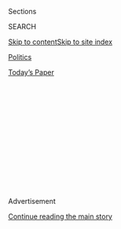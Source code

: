 <div id="app">

<div>

<div>

<div>

<div class="NYTAppHideMasthead css-1q2w90k e1suatyy0">

<div class="section css-ui9rw0 e1suatyy2">

<div class="css-eph4ug er09x8g0">

<div class="css-6n7j50">

</div>

<span class="css-1dv1kvn">Sections</span>

<div class="css-10488qs">

<span class="css-1dv1kvn">SEARCH</span>

</div>

[Skip to content](#site-content)[Skip to site
index](#site-index)

</div>

<div id="masthead-section-label" class="css-1wr3we4 eaxe0e00">

[Politics](https://www.nytimes3xbfgragh.onion/section/politics)

</div>

<div class="css-10698na e1huz5gh0">

</div>

</div>

<div id="masthead-bar-one" class="section hasLinks css-15hmgas e1csuq9d3">

<div class="css-uqyvli e1csuq9d0">

</div>

<div class="css-1uqjmks e1csuq9d1">

</div>

<div class="css-9e9ivx">

[](https://myaccount.nytimes3xbfgragh.onion/auth/login?response_type=cookie&client_id=vi)

</div>

<div class="css-1bvtpon e1csuq9d2">

[Today’s
Paper](https://www.nytimes3xbfgragh.onion/section/todayspaper)

</div>

</div>

</div>

</div>

<div data-aria-hidden="false">

<div id="site-content" data-role="main">

<div>

<div class="css-1aor85t" style="opacity:0.000000001;z-index:-1;visibility:hidden">

<div class="css-1hqnpie">

<div class="css-epjblv">

<span class="css-17xtcya">[Politics](/section/politics)</span><span class="css-x15j1o">|</span><span class="css-fwqvlz">A
QAnon supporter is (almost definitely) heading to
Congress.</span>

</div>

<div class="css-k008qs">

<div class="css-1iwv8en">

<span class="css-18z7m18"></span>

<div>

</div>

</div>

<span class="css-1n6z4y">https://nyti.ms/2DWdTgs</span>

<div class="css-1705lsu">

<div class="css-4xjgmj">

<div class="css-4skfbu" data-role="toolbar" data-aria-label="Social Media Share buttons, Save button, and Comments Panel with current comment count" data-testid="share-tools">

  - 
  - 
  - 
  - 
    
    <div class="css-6n7j50">
    
    </div>

  - 

</div>

</div>

</div>

</div>

</div>

</div>

<div class="css-13pd83m">

</div>

<div id="top-wrapper" class="css-1sy8kpn">

<div id="top-slug" class="css-l9onyx">

Advertisement

</div>

[Continue reading the main
story](#after-top)

<div class="ad top-wrapper" style="text-align:center;height:100%;display:block;min-height:250px">

<div id="top" class="place-ad" data-position="top" data-size-key="top">

</div>

</div>

<div id="after-top">

</div>

</div>

<div>

<div id="sponsor-wrapper" class="css-1hyfx7x">

<div id="sponsor-slug" class="css-19vbshk">

Supported by

</div>

[Continue reading the main
story](#after-sponsor)

<div id="sponsor" class="ad sponsor-wrapper" style="text-align:center;height:100%;display:block">

</div>

<div id="after-sponsor">

</div>

</div>

<div class="css-186x18t">

</div>

<div class="css-1vkm6nb ehdk2mb0">

# A QAnon supporter is (almost definitely) heading to Congress.

</div>

<div class="css-79elbk" data-testid="photoviewer-wrapper">

<div class="css-z3e15g" data-testid="photoviewer-wrapper-hidden">

</div>

<div class="css-1a48zt4 ehw59r15" data-testid="photoviewer-children">

![<span class="css-16f3y1r e13ogyst0" data-aria-hidden="true">Marjorie
Taylor Greene, center, with supporters at an event in Rome, Ga., on
Tuesday night. She beat a Republican who is no less conservative or
pro-Trump, but does not support
QAnon. </span><span class="css-cnj6d5 e1z0qqy90" itemprop="copyrightHolder"><span class="css-1ly73wi e1tej78p0">Credit...</span><span><span>Mike
Stewart/Associated
Press</span></span></span>](https://static01.graylady3jvrrxbe.onion/images/2020/08/11/us/politics/12elections-briefing-qanon/11elections-ledeall-articleLarge.jpg?quality=75&auto=webp&disable=upscale)

</div>

</div>

<div class="css-18e8msd">

<div class="css-otjvjh epjyd6m0">

<div class="css-nmf14i ey68jwv0" data-aria-hidden="true">

[![Matthew
Rosenberg](https://static01.graylady3jvrrxbe.onion/images/2018/06/12/multimedia/author-matthew-rosenberg/author-matthew-rosenberg-thumbLarge-v2.png
"Matthew Rosenberg")](https://www.nytimes3xbfgragh.onion/by/matthew-rosenberg)[![Astead
W.
Herndon](https://static01.graylady3jvrrxbe.onion/images/2018/09/14/us/author-head-astead/author-head-astead-thumbLarge-v2.png
"Astead W. Herndon")](https://www.nytimes3xbfgragh.onion/by/astead-w-herndon)[![Nick
Corasaniti](https://static01.graylady3jvrrxbe.onion/images/2018/06/13/multimedia/author-nick-corasaniti/author-nick-corasaniti-thumbLarge-v2.png
"Nick Corasaniti")](https://www.nytimes3xbfgragh.onion/by/nick-corasaniti)

</div>

<div class="css-1baulvz">

By [<span class="css-1baulvz" itemprop="name">Matthew
Rosenberg</span>](https://www.nytimes3xbfgragh.onion/by/matthew-rosenberg),
[<span class="css-1baulvz" itemprop="name">Astead W.
Herndon</span>](https://www.nytimes3xbfgragh.onion/by/astead-w-herndon)
and [<span class="css-1baulvz last-byline" itemprop="name">Nick
Corasaniti</span>](https://www.nytimes3xbfgragh.onion/by/nick-corasaniti)

</div>

</div>

  - 
    
    <div class="css-ld3wwf e16638kd2">
    
    Published Aug. 12, 2020Updated Aug. 13,
    2020
    
    </div>

  - 
    
    <div class="css-4xjgmj">
    
    <div class="css-pvvomx" data-role="toolbar" data-aria-label="Social Media Share buttons, Save button, and Comments Panel with current comment count" data-testid="share-tools">
    
      - 
      - 
      - 
      - 
        
        <div class="css-6n7j50">
        
        </div>
    
      - 
    
    </div>
    
    </div>

</div>

</div>

<div class="section meteredContent css-1r7ky0e" name="articleBody" itemprop="articleBody">

<div class="css-1fanzo5 StoryBodyCompanionColumn">

<div class="css-53u6y8">

Conspiracy theorists won a major victory on Tuesday as Marjorie Taylor
Greene, a Republican supporter of the convoluted pro-Trump movement
[QAnon](https://www.nytimes3xbfgragh.onion/2020/08/13/technology/qanon-tea-party.html),
triumphed in her House primary runoff election in Georgia, all but
ensuring that she will represent a deep-red district in Congress.

The ascension of Ms. Greene, who [embraces a conspiracy
theory](https://www.nytimes3xbfgragh.onion/2020/07/14/us/politics/qanon-politicians-candidates.html)
that the F.B.I. has labeled a potential domestic terrorism threat, is
likely to unsettle mainstream Republicans, who have sought to publicly
distance themselves from QAnon supporters running for congressional
office this cycle even as they quietly support some of them.

Ms. Greene defeated John Cowan, a neurosurgeon who is no less
conservative or pro-Trump, in Georgia’s 14th Congressional District, one
of the most Republican in the country. As of Wednesday morning, she [led
by 14 percentage
points](https://www.nytimes3xbfgragh.onion/interactive/2020/08/11/us/elections/results-connecticut-georgia-minnesota-wisconsin-primaries.html?action=click&pgtype=Article&state=default&module=styln-elections-2020&region=TOP_BANNER&context=storylines_menu).

</div>

</div>

<div class="css-1fanzo5 StoryBodyCompanionColumn">

<div class="css-53u6y8">

The president [congratulated her in a
tweet](https://twitter.com/realDonaldTrump/status/1293525010523578375)
Wednesday morning, calling her a “future Republican star” who is “strong
on everything.”

</div>

</div>

<div class="css-cfo9c3">

</div>

<div class="css-1fanzo5 StoryBodyCompanionColumn">

<div class="css-53u6y8">

QAnon, a [conspiracy
theory](https://www.nytimes3xbfgragh.onion/2018/08/01/us/politics/what-is-qanon.html)
that has attracted a fervent following since it emerged from the
troll-infested fringes of the internet nearly three years ago, has
already inspired real-world violence, including [the killing of a mob
boss](https://www.nytimes3xbfgragh.onion/2019/07/21/nyregion/gambino-shooting-anthony-comello-frank-cali.html).
Its supporters are [slowly becoming a political
force](https://www.nytimes3xbfgragh.onion/2020/07/14/us/politics/qanon-politicians-candidates.html)
that some Republicans feel they cannot afford to alienate, even as the
party struggles to distance itself from racist and anti-Semitic
conspiracy theories.

More than a dozen candidates who have expressed some degree of support
for QAnon have run this year for Congress as Republicans, their path
cleared by Mr. Trump’s own espousal of conspiracy theories.

Most are going to lose. But a few, Ms. Greene foremost among them, have
managed to win primaries against Republicans whose only real ideological
difference was that they don’t believe in QAnon.

</div>

</div>

<div>

</div>

</div>

<div>

</div>

<div>

</div>

<div>

</div>

<div>

<div id="bottom-wrapper" class="css-1ede5it">

<div id="bottom-slug" class="css-l9onyx">

Advertisement

</div>

[Continue reading the main
story](#after-bottom)

<div id="bottom" class="ad bottom-wrapper" style="text-align:center;height:100%;display:block;min-height:90px">

</div>

<div id="after-bottom">

</div>

</div>

</div>

</div>

</div>

## Site Index

<div>

</div>

## Site Information Navigation

  - [© <span>2020</span> <span>The New York Times
    Company</span>](https://help.nytimes3xbfgragh.onion/hc/en-us/articles/115014792127-Copyright-notice)

<!-- end list -->

  - [NYTCo](https://www.nytco.com/)
  - [Contact
    Us](https://help.nytimes3xbfgragh.onion/hc/en-us/articles/115015385887-Contact-Us)
  - [Work with us](https://www.nytco.com/careers/)
  - [Advertise](https://nytmediakit.com/)
  - [T Brand Studio](http://www.tbrandstudio.com/)
  - [Your Ad
    Choices](https://www.nytimes3xbfgragh.onion/privacy/cookie-policy#how-do-i-manage-trackers)
  - [Privacy](https://www.nytimes3xbfgragh.onion/privacy)
  - [Terms of
    Service](https://help.nytimes3xbfgragh.onion/hc/en-us/articles/115014893428-Terms-of-service)
  - [Terms of
    Sale](https://help.nytimes3xbfgragh.onion/hc/en-us/articles/115014893968-Terms-of-sale)
  - [Site
    Map](https://spiderbites.nytimes3xbfgragh.onion)
  - [Help](https://help.nytimes3xbfgragh.onion/hc/en-us)
  - [Subscriptions](https://www.nytimes3xbfgragh.onion/subscription?campaignId=37WXW)

</div>

</div>

</div>

</div>
